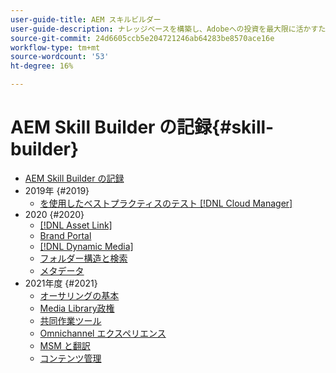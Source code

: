 ```yaml
---
user-guide-title: AEM スキルビルダー
user-guide-description: ナレッジベースを構築し、Adobeへの投資を最大限に活かすための録画ウェビナーシリーズ [!DNL Experience Manager].
source-git-commit: 24d6605ccb5e204721246ab64283be8570ace16e
workflow-type: tm+mt
source-wordcount: '53'
ht-degree: 16%

---
```



# AEM Skill Builder の記録{#skill-builder}

* [AEM Skill Builder の記録](overview.md)
* 2019年 {#2019}
   * [を使用したベストプラクティスのテスト [!DNL Cloud Manager]](./2019/cloud-manager-testing.md)
* 2020 {#2020}
   * [[!DNL Asset Link]](./2020/asset-link.md)
   * [Brand Portal](./2020/brand-portal.md)
   * [[!DNL Dynamic Media]](./2020/dynamic-media.md)
   * [フォルダー構造と検索](./2020/folder-structure-search.md)
   * [メタデータ](./2020/metadata.md)
* 2021年度 {#2021}
   * [オーサリングの基本](./2021/authoring-fundamentals.md)
   * [Media Library政権](./2021/media-library-administration.md)
   * [共同作業ツール](./2021/collaboration-tools.md)
   * [Omnichannel エクスペリエンス](./2021/omnichannel-experiences.md)
   * [MSM と翻訳](./2021/multi-site-management-web-translation.md)
   * [コンテンツ管理](./2021/traditional-headless-content-management.md)

<!--

Articles must be added to this TOC file in order to render.

Use this list format to specify links to articles and section headings that expand and collapse in the left rail of the user guide.

An article link CANNOT be used as a section heading.
-->
